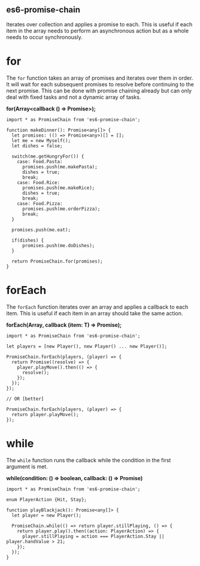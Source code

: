 es6-promise-chain
----------------

Iterates over collection and applies a promise to each.
This is useful if each item in the array needs to perform an asynchronous action
but as a whole needs to occur synchronously.

# for

The `for` function takes an array of promises and iterates over them in order.
It will wait for each subsequent promises to resolve before continuing to the next promise.
This can be done with promise chaining already but can only deal with fixed tasks and
not a dynamic array of tasks.

**for(Array<callback () => Promise<any>>);**

    import * as PromiseChain from 'es6-promise-chain';

    function makeDinner(): Promise<any[]> {
      let promises: (() => Promise<any>)[] = [];
      let me = new Myself();
      let dishes = false;

      switch(me.getHungryFor()) {
        case: Food.Pasta:
          promises.push(me.makePasta);
          dishes = true;
          break;
        case: Food.Rice:
          promises.push(me.makeRice);
          dishes = true;
          break;
        case: Food.Pizza:
          promises.push(me.orderPizza);
          break;
      }

      promises.push(me.eat);

      if(dishes) {
          promises.push(me.doDishes);
      }

      return PromiseChain.for(promises);
    }

# forEach

The `forEach` function iterates over an array and applies a callback to each item.
This is useful if each item in an array should take the same action.

**forEach(Array<T>, callback (item: T) => Promise<any>);**

    import * as PromiseChain from 'es6-promise-chain';

    let players = [new Player(), new Player() ... new Player()];

    PromiseChain.forEach(players, (player) => {
      return Promise((resolve) => {
        player.playMove().then(() => {
          resolve();
        });
      });
    });

    // OR [better]

    PromiseChain.forEach(players, (player) => {
      return player.playMove();
    });

# while

The `while` function runs the callback while the condition in the first argument
is met.

**while(condition: () => boolean, callback: () => Promise<any>)**

    import * as PromiseChain from 'es6-promise-chain';

    enum PlayerAction {Hit, Stay};

    function playBlackjack(): Promise<any[]> {
      let player = new Player();

      PromiseChain.while(() => return player.stillPlaying, () => {
        return player.play().then((action: PlayerAction) => {
          player.stillPlaying = action === PlayerAction.Stay || player.handValue > 21;
        });
      });
    }
